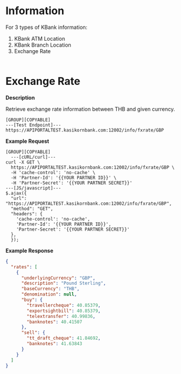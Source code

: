 ﻿# **Information**

For 3 types of KBank information:

1. KBank ATM Location
2. KBank Branch Location
3. Exchange Rate
   <br />
   <br />

# Exchange Rate

**Description**

Retrieve exchange rate information between THB and given currency.

```
[GROUP][COPYABLE]
---[Test Endpoint]---
https://APIPORTALTEST.kasikornbank.com:12002/info/fxrate/GBP
```

**Example Request**

```
[GROUP][COPYABLE]
  ---[cURL/curl]---
curl -X GET \
  https://APIPORTALTEST.kasikornbank.com:12002/info/fxrate/GBP \
  -H 'cache-control': 'no-cache' \
  -H 'Partner-Id': '{{YOUR PARTNER ID}}' \
  -H 'Partner-Secret': '{{YOUR PARTNER SECRET}}'
---[JS/javascript]---
$.ajax({
  "url": "https://APIPORTALTEST.kasikornbank.com:12002/info/fxrate/GBP",
  "method": "GET",
  "headers": {
    'cache-control': 'no-cache',
    'Partner-Id': '{{YOUR PARTNER ID}}',
    'Partner-Secret': '{{YOUR PARTNER SECRET}}'
  },
  });
```

**Example Response**

```json
{
  "rates": [
    {
      "underlyingCurrency": "GBP",
      "description": "Pound Sterling",
      "baseCurrency": "THB",
      "denomination": null,
      "buy": {
        "travellercheque": 40.85379,
        "exportsightbill": 40.85379,
        "telextransfer": 40.99836,
        "banknotes": 40.41507
      },
      "sell": {
        "tt_draft_cheque": 41.84692,
        "banknotes": 41.63843
      }
    }
  ]
}
```
